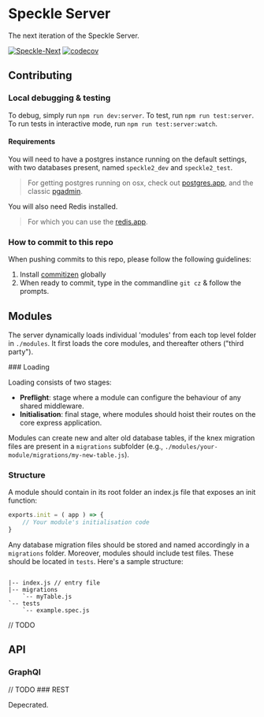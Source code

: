 # Speckle Server

The next iteration of the Speckle Server.

[![Speckle-Next](https://circleci.com/gh/Speckle-Next/SpeckleServer.svg?style=svg&circle-token=76eabd350ea243575cbb258b746ed3f471f7ac29)](https://github.com/Speckle-Next/SpeckleServer/) [![codecov](https://codecov.io/gh/Speckle-Next/SpeckleServer/branch/master/graph/badge.svg?token=PHZWVNUVFE)](https://codecov.io/gh/Speckle-Next/SpeckleServer)


## Contributing

### Local debugging & testing

To debug, simply run `npm run dev:server`. To test, run `npm run test:server`. To run tests in interactive mode, run `npm run test:server:watch`.

#### Requirements

You will need to have a postgres instance running on the default settings, with two databases present, named `speckle2_dev` and `speckle2_test`.

> For getting postgres running on osx, check out [postgres.app](https://postgresapp.com/), and the classic [pgadmin](https://www.pgadmin.org/download/pgadmin-4-macos/).

You will also need Redis installed.

> For which you can use the [redis.app](https://jpadilla.github.io/redisapp/).

### How to commit to this repo
When pushing commits to this repo, please follow the following guidelines: 

1) Install [commitizen](https://www.npmjs.com/package/commitizen#commitizen-for-contributors) globally
3) When ready to commit, type in the commandline `git cz` & follow the prompts.

## Modules

The server dynamically loads individual 'modules' from each top level folder in `./modules`. It first loads the core modules, and thereafter others ("third party"). 

### Loading

Loading consists of two stages: 
- **Preflight**: stage where a module can configure the behaviour of any shared middleware. 
- **Initialisation**: final stage, where modules should hoist their routes on the core express application.

Modules can create new and alter old database tables, if the knex migration files are present in a `migrations` subfolder (e.g., `./modules/your-module/migrations/my-new-table.js`). 

### Structure

A module should contain in its root folder an index.js file that exposes an init function: 

```js
exports.init = ( app ) => {
    // Your module's initialisation code
}
```

Any database migration files should be stored and named accordingly in a `migrations` folder. Moreover, modules should include test files. These should be located in `tests`. Here's a sample structure: 

```

|-- index.js // entry file
|-- migrations
    `-- myTable.js
`-- tests
    `-- example.spec.js

```

// TODO

## API

### GraphQl

// TODO
### REST 

Depecrated.

